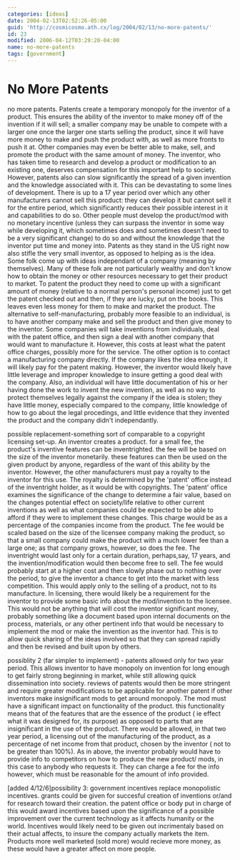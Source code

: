 ```yaml
---
categories: [ideas]
date: 2004-02-13T02:52:26-05:00
guid: 'http://cosmicosmo.ath.cx/log/2004/02/13/no-more-patents/'
id: 23
modified: 2006-04-12T03:29:20-04:00
name: no-more-patents
tags: [government]
---
```


No More Patents
===============

no more patents. Patents create a temporary monopoly for the inventor of a product. This ensures the ability of the inventor to make money off of the invention if it will sell; a smaller company may be unable to compete with a larger one once the larger one starts selling the product, since it will have more money to make and push the product with, as well as more fronts to push it at. Other companies may even be better able to make, sell, and promote the product with the same amount of money. The inventor, who has taken time to research and develop a product or modification to an existing one, deserves compensation for this important help to society. 
However, patents also can slow significantly the spread of a given invention and the knowledge associated with it. This can be devastating to some lines of development. There is up to a 17 year period over which any other manufacturers cannot sell this product: they can develop it but cannot sell it for the entire period, which significantly reduces their possible interest in it and capabilities to do so. Other people must develop the product/mod with no monetary incentive (unless they can surpass the inventor in some way while developing it, which sometimes does and sometimes doesn't need to be a very significant change) to do so and without the knowledge that the inventor put time and money into. 
Patents as they stand in the US right now also stifle the very small inventor, as opposed to helping as is the idea. Some folk come up with ideas independant of a company (meaning by themselves). Many of these folk are not particularly wealthy and don't know how to obtain the money or other resources necessary to get their product to market. To patent the product they need to come up with a significant amount of money (relative to a normal person's personal income) just to get the patent checked out and then, if they are lucky, put on the books. This leaves even less money for them to make and market the product. The alternative to self-manufacturing, probably more feasible to an individual, is to have another company make and sell the product and then give money to the inventor. Some companies will take inventions from individuals, deal with the patent office, and then sign a deal with another company that would want to manufacture it. However, this costs at least what the patent office charges, possibly more for the service. The other option is to contact a manufacturing company directly. If the company likes the idea enough, it will likely pay for the patent making. However, the inventor would likely have little leverage and improper knowledge to insure getting a good deal with the company. Also, an individual will have little documentation of his or her having done the work to invent the new invention, as well as no way to protect themselves legally against the company if the idea is stolen; they have little money, especially compared to the company, little knowledge of how to go about the legal procedings, and little evidence that they invented the product and the company didn't independantly.

possible replacement-something sort of comparable to a copyright licensing set-up. An inventor creates a product. for a small fee, the product's inventive features can be inventrighted. the fee will be based on the size of the inventor monetarily. these features can then be used on the given product by anyone, regardless of the want of this ability by the inventor. However, the other manufacturers must pay a royalty to the inventor for this use. 
The royalty is determined by the 'patent' office instead of the inventright holder, as it would be with copyrights. The 'patent' office examines the significance of the change to determine a fair value, based on the changes potential effect on society/life relative to other current inventions as well as what companies could be expected to be able to afford if they were to implement these changes. This charge would be as a percentage of the companies income from the product. The fee would be scaled based on the size of the licensee company making the product, so that a small company could make the product with a much lower fee than a large one; as that company grows, however, so does the fee. 
The inventright would last only for a certain duration, perhaps,say, 17 years, and the invention/modification would then become free to sell. The fee would probably start at a higher cost and then slowly phase out to nothing over the period, to give the inventor a chance to get into the market with less competition. This would apply only to the selling of a product, not to its manufacture. 
In licensing, there would likely be a requirement for the inventor to provide some basic info about the mod/invention to the licensee. This would not be anything that will cost the inventor significant money, probably something like a document based upon internal documents on the process, materials, or any other pertinent info that would be necessary to implement the mod or make the invention as the inventor had. This is to allow quick sharing of the ideas involved so that they can spread rapidly and then be revised and built upon by others.

possiblity 2 (far simpler to implement) - patents allowed only for two year period. This allows inventor to have monopoly on invention for long enough to get fairly strong beginning in market, while still allowing quick dissemination into society. reviews of patents would then be more stringent and require greater modifications to be applicable for another patent if other inventors make insignificant mods to get around monopoly. The mod must have a significant impact on functionality of the product. this functionality means that of the features that are the essence of the product ( ie effect what it was designed for, its purpose) as opposed to parts that are insignificant in the use of the product.
There would be allowed, in that two year period, a licensing out of the manufacturing of the product, as a percentage of net income from that product, chosen by the inventor ( not to be greater than 100%). As in above, the inventor probably would have to provide info to competitors on how to produce the new product/ mods, in this case to anybody who requests it. They can charge a fee for the info however, which must be reasonable for the amount of info provided.

[added 4/12/6]possibility 3: government incentives replace monopolistic incentives.  grants could be given for succesful creation of inventions or/and for research toward their creation.  the patent office or body put in charge of this would award incentives based upon the significance of a possible improvement over the current technology as it affects humanity or the world.  Incentives would likely need to be given out incrimentaly based on their actual affects, to insure the company actually markets the item.  Products more well marketed (sold more) would recieve more money, as these would have a greater affect on more people.
